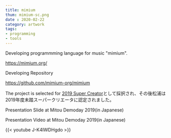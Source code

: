 ```yaml
---
title: mimium
thum: mimium-sc.png
date : 2020-02-22
category: artwork
tags:
- programming
- tools
---
```


Developing programmming language for music "mimium".

https://mimium.org/

Developing Repository

https://github.com/mimium-org/mimium

The project is selected for [2019 Super Creator](https://www.ipa.go.jp/jinzai/mitou/2019/koubokekka_index.html)として採択され、その後松浦は2019年度未踏スーパークリエータに認定されました。

Presentation Slide at Mitou Demoday 2019(in Japanese)

<script async class="speakerdeck-embed" data-id="4efb43b1e6024b61a752004ff755d7f1" data-ratio="1.77777777777778" src="//speakerdeck.com/assets/embed.js"></script>

Presentation Video at Mitou Demoday 2019(in Japanese)


{{< youtube J-K4IWDHgdo >}}

